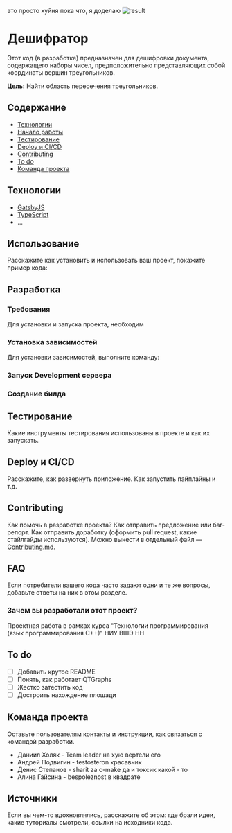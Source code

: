 это просто хуйня пока что, я доделаю
![result](https://github.com/DeStep3000/DeStep3000/IOT/blob/master/results.png)

# Дешифратор
Этот код (в разработке) предназначен для дешифровки документа, содержащего наборы чисел, предположительно представляющих собой координаты вершин треугольников.

**Цель:** Найти область пересечения треугольников.

## Содержание
- [Технологии](#технологии)
- [Начало работы](#начало-работы)
- [Тестирование](#тестирование)
- [Deploy и CI/CD](#deploy-и-ci/cd)
- [Contributing](#contributing)
- [To do](#to-do)
- [Команда проекта](#команда-проекта)

## Технологии
- [GatsbyJS](https://www.gatsbyjs.com/)
- [TypeScript](https://www.typescriptlang.org/)
- ...

## Использование
Расскажите как установить и использовать ваш проект, покажите пример кода:


## Разработка

### Требования
Для установки и запуска проекта, необходим 

### Установка зависимостей
Для установки зависимостей, выполните команду:

### Запуск Development сервера

### Создание билда


## Тестирование
Какие инструменты тестирования использованы в проекте и как их запускать. 

## Deploy и CI/CD
Расскажите, как развернуть приложение. Как запустить пайплайны и т.д.

## Contributing
Как помочь в разработке проекта? Как отправить предложение или баг-репорт. Как отправить доработку (оформить pull request, какие стайлгайды используются). Можно вынести в отдельный файл — [Contributing.md](./CONTRIBUTING.md).

## FAQ 
Если потребители вашего кода часто задают одни и те же вопросы, добавьте ответы на них в этом разделе.

### Зачем вы разработали этот проект?
Проектная работа в рамках курса "Технологии программирования (язык программирования С++)" НИУ ВШЭ НН

## To do
- [ ] Добавить крутое README
- [ ] Понять, как работает QTGraphs
- [ ] Жестко затестить код
- [ ] Достроить нахождение площади

## Команда проекта
Оставьте пользователям контакты и инструкции, как связаться с командой разработки.

- Даниил Холяк - Team leader на хую вертели его
- Андрей Подвигин - testosteron красавчик 
- Денис Степанов - sharit za c-make да и токсик какой - то
- Алина Гайсина - bespoleznost в квадрате

## Источники
Если вы чем-то вдохновлялись, расскажите об этом: где брали идеи, какие туториалы смотрели, ссылки на исходники кода. 
